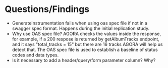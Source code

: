 # Questions/Findings

- GenerateInstrumentation fails when using oas spec file if not in a swagger spec format. Happens during the initial replication study.
- Why use OAS spec file? AGORA checks the values inside the response, for example, if a 200 respose is returned by getAlbumTracks endpoint, and it says "total_tracks = 15" but there are 16 tracks AGORA will help us detect that. The OAS spec file is used to establish a baseline of status codes and data types.
- Is it necessary to add a header/query/form parameter column? Why?

